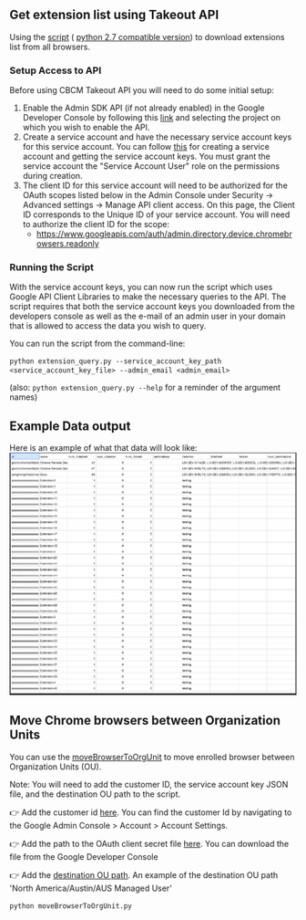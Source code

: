 ## Get extension list using Takeout API
Using the [script](extension_query.py) (
[python 2.7 compatible version](extension_query_py2.py)) to download extensions
list from all browsers.

### Setup Access to API

Before using CBCM Takeout API you will need to do some initial setup:

1.  Enable the Admin SDK API (if not already enabled) in the Google Developer
    Console by following this
    [link](https://console.developers.google.com/apis/api/admin.googleapis.com/overview?project=_)
    and selecting the project on which you wish to enable the API.
1.  Create a service account and have the necessary service account keys for
    this service account. You can follow
    [this](https://developers.google.com/admin-sdk/directory/v1/guides/delegation)
    for creating a service account and getting the service account keys. You
    must grant the service account the "Service Account User" role on the
    permissions during creation.
1.  The client ID for this service account will need to be authorized for the
    OAuth scopes listed below in the Admin Console under Security -> Advanced
    settings -> Manage API client access. On this page, the Client ID
    corresponds to the Unique ID of your service account. You will need to
    authorize the client ID for the scope:
    * https://www.googleapis.com/auth/admin.directory.device.chromebrowsers.readonly

### Running the Script


With the service account keys, you can now run the script which uses Google API
Client Libraries to make the necessary queries to the API. The script requires
that both the service account keys you downloaded from the developers console as
well as the e-mail of an admin user in your domain that is allowed to access the
data you wish to query.

You can run the script from the command-line:
```
python extension_query.py --service_account_key_path <service_account_key_file> --admin_email <admin_email>
```
(also: `python extension_query.py --help` for a reminder of the
argument names)

## Example Data output

Here is an example of what that data will look like:
![Sample Results](extension_query_sample.png)

## Move Chrome browsers between Organization Units
You can use the [moveBrowserToOrgUnit](moveBrowserToOrgUnit.py) to move enrolled browser between Organization Units (OU). 

Note: You will need to add the customer ID, the service account key JSON file, and the destination OU path to the script.

👉 Add the customer id [here](https://github.com/google/ChromeBrowserEnterprise/blob/main/Python/moveBrowserToOrgUnit.py#L12). You can find the customer Id by navigating to the Google Admin Console > Account > Account Settings.

👉 Add the path to the OAuth client secret file [here](https://github.com/google/ChromeBrowserEnterprise/blob/main/Python/moveBrowserToOrgUnit.py#L10). You can download the file from the Google Developer Console

👉 Add the [destination OU path](https://github.com/google/ChromeBrowserEnterprise/blob/main/Python/moveBrowserToOrgUnit.py#L14). An example of the destination OU path 'North America/Austin/AUS Managed User'

```
python moveBrowserToOrgUnit.py
```
